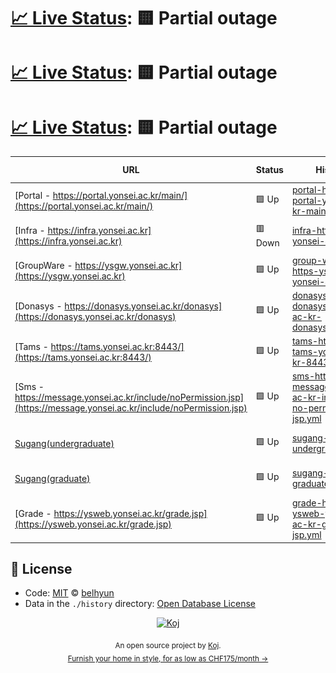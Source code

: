 # [📈 Live Status](https://belhyun.github.io/yonsei-upptime/): <!--live status--> **🟨 Partial outage**

# [📈 Live Status](https://belhyun.github.io/yonsei-upptime/): <!--live status--> **🟨 Partial outage**

# [📈 Live Status](https://belhyun.github.io/yonsei-upptime/): <!--live status--> **🟨 Partial outage**

<!--start: status pages-->
<!-- This summary is generated by Upptime (https://github.com/upptime/upptime) -->
<!-- Do not edit this manually, your changes will be overwritten -->

| URL                                                                                                                  | Status  | History                                                                                                                                                                                       | Response Time                                                                                                                 | Uptime                                                                                                                                                                                                                                                                                                                         |
| -------------------------------------------------------------------------------------------------------------------- | ------- | --------------------------------------------------------------------------------------------------------------------------------------------------------------------------------------------- | ----------------------------------------------------------------------------------------------------------------------------- | ------------------------------------------------------------------------------------------------------------------------------------------------------------------------------------------------------------------------------------------------------------------------------------------------------------------------------ |
| [Portal - https://portal.yonsei.ac.kr/main/](https://portal.yonsei.ac.kr/main/)                                      | 🟩 Up   | [portal-https-portal-yonsei-ac-kr-main.yml](https://github.com/belhyun/yonsei-upptime/commits/master/history/portal-https-portal-yonsei-ac-kr-main.yml)                                       | <img alt="Response time graph" src="./graphs/portal-https-portal-yonsei-ac-kr-main.png" height="20"> 2087ms                   | [![Uptime 100.00%](https://img.shields.io/endpoint?url=https%3A%2F%2Fraw.githubusercontent.com%2Fbelhyun%2Fyonsei-upptime%2Fmaster%2Fapi%2Fportal-https-portal-yonsei-ac-kr-main%2Fuptime.json)](https://belhyun.github.io/yonsei-upptime/history/portal-https-portal-yonsei-ac-kr-main)                                       |
| [Infra - https://infra.yonsei.ac.kr](https://infra.yonsei.ac.kr)                                                     | 🟥 Down | [infra-https-infra-yonsei-ac-kr.yml](https://github.com/belhyun/yonsei-upptime/commits/master/history/infra-https-infra-yonsei-ac-kr.yml)                                                     | <img alt="Response time graph" src="./graphs/infra-https-infra-yonsei-ac-kr.png" height="20"> 1389ms                          | [![Uptime 100.00%](https://img.shields.io/endpoint?url=https%3A%2F%2Fraw.githubusercontent.com%2Fbelhyun%2Fyonsei-upptime%2Fmaster%2Fapi%2Finfra-https-infra-yonsei-ac-kr%2Fuptime.json)](https://belhyun.github.io/yonsei-upptime/history/infra-https-infra-yonsei-ac-kr)                                                     |
| [GroupWare - https://ysgw.yonsei.ac.kr](https://ysgw.yonsei.ac.kr)                                                   | 🟩 Up   | [group-ware-https-ysgw-yonsei-ac-kr.yml](https://github.com/belhyun/yonsei-upptime/commits/master/history/group-ware-https-ysgw-yonsei-ac-kr.yml)                                             | <img alt="Response time graph" src="./graphs/group-ware-https-ysgw-yonsei-ac-kr.png" height="20"> 1174ms                      | [![Uptime 100.00%](https://img.shields.io/endpoint?url=https%3A%2F%2Fraw.githubusercontent.com%2Fbelhyun%2Fyonsei-upptime%2Fmaster%2Fapi%2Fgroup-ware-https-ysgw-yonsei-ac-kr%2Fuptime.json)](https://belhyun.github.io/yonsei-upptime/history/group-ware-https-ysgw-yonsei-ac-kr)                                             |
| [Donasys - https://donasys.yonsei.ac.kr/donasys](https://donasys.yonsei.ac.kr/donasys)                               | 🟩 Up   | [donasys-https-donasys-yonsei-ac-kr-donasys.yml](https://github.com/belhyun/yonsei-upptime/commits/master/history/donasys-https-donasys-yonsei-ac-kr-donasys.yml)                             | <img alt="Response time graph" src="./graphs/donasys-https-donasys-yonsei-ac-kr-donasys.png" height="20"> 1326ms              | [![Uptime 100.00%](https://img.shields.io/endpoint?url=https%3A%2F%2Fraw.githubusercontent.com%2Fbelhyun%2Fyonsei-upptime%2Fmaster%2Fapi%2Fdonasys-https-donasys-yonsei-ac-kr-donasys%2Fuptime.json)](https://belhyun.github.io/yonsei-upptime/history/donasys-https-donasys-yonsei-ac-kr-donasys)                             |
| [Tams - https://tams.yonsei.ac.kr:8443/](https://tams.yonsei.ac.kr:8443/)                                            | 🟩 Up   | [tams-https-tams-yonsei-ac-kr-8443.yml](https://github.com/belhyun/yonsei-upptime/commits/master/history/tams-https-tams-yonsei-ac-kr-8443.yml)                                               | <img alt="Response time graph" src="./graphs/tams-https-tams-yonsei-ac-kr-8443.png" height="20"> 1153ms                       | [![Uptime 100.00%](https://img.shields.io/endpoint?url=https%3A%2F%2Fraw.githubusercontent.com%2Fbelhyun%2Fyonsei-upptime%2Fmaster%2Fapi%2Ftams-https-tams-yonsei-ac-kr-8443%2Fuptime.json)](https://belhyun.github.io/yonsei-upptime/history/tams-https-tams-yonsei-ac-kr-8443)                                               |
| [Sms - https://message.yonsei.ac.kr/include/noPermission.jsp](https://message.yonsei.ac.kr/include/noPermission.jsp) | 🟩 Up   | [sms-https-message-yonsei-ac-kr-include-no-permission-jsp.yml](https://github.com/belhyun/yonsei-upptime/commits/master/history/sms-https-message-yonsei-ac-kr-include-no-permission-jsp.yml) | <img alt="Response time graph" src="./graphs/sms-https-message-yonsei-ac-kr-include-no-permission-jsp.png" height="20"> 961ms | [![Uptime 100.00%](https://img.shields.io/endpoint?url=https%3A%2F%2Fraw.githubusercontent.com%2Fbelhyun%2Fyonsei-upptime%2Fmaster%2Fapi%2Fsms-https-message-yonsei-ac-kr-include-no-permission-jsp%2Fuptime.json)](https://belhyun.github.io/yonsei-upptime/history/sms-https-message-yonsei-ac-kr-include-no-permission-jsp) |
| [Sugang(undergraduate)](https://ysweb.yonsei.ac.kr/websquare/websquare.jsp?w2xPath=/wq/login/hakbu_login.xml)        | 🟩 Up   | [sugang-undergraduate.yml](https://github.com/belhyun/yonsei-upptime/commits/master/history/sugang-undergraduate.yml)                                                                         | <img alt="Response time graph" src="./graphs/sugang-undergraduate.png" height="20"> 964ms                                     | [![Uptime 100.00%](https://img.shields.io/endpoint?url=https%3A%2F%2Fraw.githubusercontent.com%2Fbelhyun%2Fyonsei-upptime%2Fmaster%2Fapi%2Fsugang-undergraduate%2Fuptime.json)](https://belhyun.github.io/yonsei-upptime/history/sugang-undergraduate)                                                                         |
| [Sugang(graduate)](https://ysweb.yonsei.ac.kr/graduate.jsp)                                                          | 🟩 Up   | [sugang-graduate.yml](https://github.com/belhyun/yonsei-upptime/commits/master/history/sugang-graduate.yml)                                                                                   | <img alt="Response time graph" src="./graphs/sugang-graduate.png" height="20"> 149ms                                          | [![Uptime 100.00%](https://img.shields.io/endpoint?url=https%3A%2F%2Fraw.githubusercontent.com%2Fbelhyun%2Fyonsei-upptime%2Fmaster%2Fapi%2Fsugang-graduate%2Fuptime.json)](https://belhyun.github.io/yonsei-upptime/history/sugang-graduate)                                                                                   |
| [Grade - https://ysweb.yonsei.ac.kr/grade.jsp](https://ysweb.yonsei.ac.kr/grade.jsp)                                 | 🟩 Up   | [grade-https-ysweb-yonsei-ac-kr-grade-jsp.yml](https://github.com/belhyun/yonsei-upptime/commits/master/history/grade-https-ysweb-yonsei-ac-kr-grade-jsp.yml)                                 | <img alt="Response time graph" src="./graphs/grade-https-ysweb-yonsei-ac-kr-grade-jsp.png" height="20"> 149ms                 | [![Uptime 100.00%](https://img.shields.io/endpoint?url=https%3A%2F%2Fraw.githubusercontent.com%2Fbelhyun%2Fyonsei-upptime%2Fmaster%2Fapi%2Fgrade-https-ysweb-yonsei-ac-kr-grade-jsp%2Fuptime.json)](https://belhyun.github.io/yonsei-upptime/history/grade-https-ysweb-yonsei-ac-kr-grade-jsp)                                 |

<!--end: status pages-->

## 📄 License

- Code: [MIT](./LICENSE) © [belhyun](http://belhyun.blogspot.com)
- Data in the `./history` directory: [Open Database License](https://opendatacommons.org/licenses/odbl/1-0/)

<p align="center">
  <a href="https://koj.co">
    <img width="44" alt="Koj" src="https://kojcdn.com/v1598284251/website-v2/koj-github-footer_m089ze.svg">
  </a>
</p>
<p align="center">
  <sub>An open source project by <a href="https://koj.co">Koj</a>. <br> <a href="https://koj.co">Furnish your home in style, for as low as CHF175/month →</a></sub>
</p>
